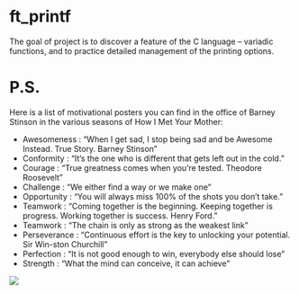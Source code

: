 # ft_printf
The goal of project is to discover a feature of the C language – variadic functions, and to practice detailed management of the printing options.

# P.S.

Here is a list of motivational posters you can find in the office of Barney Stinson in the various seasons of How I Met Your Mother:
- Awesomeness : “When I get sad, I stop being sad and be Awesome Instead. True Story. Barney Stinson”
- Conformity : “It’s the one who is different that gets left out in the cold.”
- Courage : “True greatness comes when you’re tested. Theodore Roosevelt”
- Challenge : “We either find a way or we make one”
- Opportunity : “You will always miss 100% of the shots you don’t take.”
- Teamwork : “Coming together is the beginning. Keeping together is progress. Working together is success. Henry Ford.”
- Teamwork : “The chain is only as strong as the weakest link”
- Perseverance : “Continuous effort is the key to unlocking your potential. Sir Win-ston Churchill”
- Perfection : “It is not good enough to win, everybody else should lose”
- Strength : “What the mind can conceive, it can achieve"

![](https://ih1.redbubble.net/image.204935295.1847/ap,550x550,16x12,1,transparent,t.u1.png)

